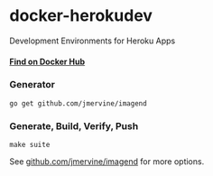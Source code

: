 # docker-herokudev
Development Environments for Heroku Apps

#### [Find on Docker Hub](https://hub.docker.com/search/?q=herokudev)

### Generator

```
go get github.com/jmervine/imagend
```

### Generate, Build, Verify, Push

```
make suite
```

See [github.com/jmervine/imagend](https://github.com/jmervine/imagend) for more options.
